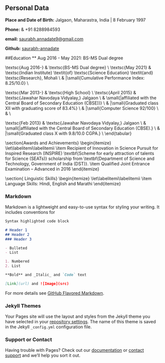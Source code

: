 ## Personal Data
**Place and Date of Birth:** Jalgaon, Maharastra, India | 8 February 1997

**Phone:** & +91 8288984593 

**email:** [saurabh.annadate9@gmail.com](saurabh.annadate9@gmail.com)

**Github:**  [saurabh-annadate](https://github.com/saurabh-annadate])


##Education
** Aug 2016 - May 2021: BS-MS Dual degree 

\textsc{Aug 2016-} & \textsc{BS-MS Dual degree} \\
\textsc{May 2021} & \textsc{Indian Institute} \textit{of} \textsc{Science Education} \textit{and} \textsc{Research}, Mohali \\ &
|\small{Cumulative Performance Index: 8.25/10.0} \\ 

\textsc{Mar 2013-} & \textsc{High School} \\ 
\textsc{April 2015} & \textsc{Jawahar Navodaya Vidyalay,} Jalgaon \\ &
\small{|affiliated with the Central Board of Secondary Education (CBSE))} \\ &
|\small{Graduated class XII with graduating score of 83.4\%}  \\ & 
|\small{Computer Science 92/100} \\ & \\

\textsc{Feb 2013} & \textsc{Jawahar Navodaya Vidyalay,} Jalgaon \\  &
\small{|affiliated with the Central Board of Secondary Education (CBSE).} \\ &
|\small{Graduated class X with 9.8/10.0 CGPA.} \\ 
\end{tabular}

\section{Awards and Achievements}
\begin{itemize}
\let\labelitemi\labelitemii
\item Recipient of Innovation in Science Pursuit for Inspired Research (INSPIRE) \textbf{Scheme for early attraction of talents for Science (SEATs)} scholarship
from \textbf{Department of Science and Technology, Government of India (DST)}.
\item Qualified Joint Entrance Examination – Advanced in 2016
\end{itemize}

\section{ Linguistic Skills}
\begin{itemize}
\let\labelitemi\labelitemii
 \item Language Skills: Hindi, English and Marathi
\end{itemize}
### Markdown

Markdown is a lightweight and easy-to-use syntax for styling your writing. It includes conventions for

```markdown
Syntax highlighted code block

# Header 1
## Header 2
### Header 3

- Bulleted
- List

1. Numbered
2. List

**Bold** and _Italic_ and `Code` text

[Link](url) and ![Image](src)
```

For more details see [GitHub Flavored Markdown](https://guides.github.com/features/mastering-markdown/).

### Jekyll Themes

Your Pages site will use the layout and styles from the Jekyll theme you have selected in your [repository settings](https://github.com/saurabh-annadate/digital-cv/settings/pages). The name of this theme is saved in the Jekyll `_config.yml` configuration file.

### Support or Contact

Having trouble with Pages? Check out our [documentation](https://docs.github.com/categories/github-pages-basics/) or [contact support](https://support.github.com/contact) and we’ll help you sort it out.
